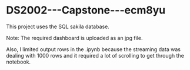 # DS2002---Capstone---ecm8yu

This project uses the SQL sakila database.


Note: The required dashboard is uploaded as an jpg file.

Also, I limited output rows in the .ipynb because the streaming data was dealing with 1000 rows and it required a lot of scrolling to get through the notebook.

